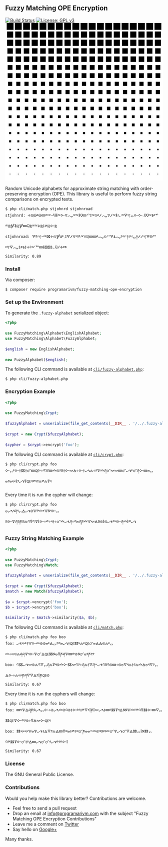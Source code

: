 ## Fuzzy Matching OPE Encryption

[![Build Status](https://travis-ci.org/programarivm/fuzzy-matching-ope-encryption.svg?branch=master)](https://travis-ci.org/programarivm/fuzzy-matching-ope-encryption)
[![License: GPL v3](https://img.shields.io/badge/License-GPL%20v3-blue.svg)](https://www.gnu.org/licenses/gpl-3.0)
![Fuzzy Matching OPE Encryption](/resources/square-dot.jpg)

Random Unicode alphabets for approximate string matching with order-preserving encryption (OPE). This library is useful to perform fuzzy string comparisons on encrypted texts.

    $ php cli/match.php stjohnrd stjohnroad
    stjohnrd: 🝊༕🜔࿔🜔🝙ྋྋᅺ🜮🜮ྋ🜙🝧🝇ྋྋ🜮🜷🝙ᄓ🜌ྋ࿊࿔🝡🝇🝧🝡ྋ🜮𐤚؎ྋ🜃𐤒ᆷ🜙🜙؍🜷🜷ྋ🜯࿔ᄞྋ༖🝳🜮༕🝳🝙🜷༖ྋྋ🜍༖🜌༪༕🜙༖
    stjohnroad: 🜃༁𐤒ᅺཔ🝱🝊࿊🝳🜯࿔؍🜌🜃🝡🝧པ༁ྋ🝁༕🝙🝙࿔🝇࿊ᄓ🜃🜯🝇༻༈𐤚པᆷ༈🝡🝡𐤒🜃🜔ᄞ࿔🝧🜃🝇🜌༪🜯🜌🝊༻ᅞ🝙🜮🝱🝱🜌؎🜷🝡🜍࿔༁
    Similarity: 0.89

### Install

Via composer:

    $ composer require programarivm/fuzzy-matching-ope-encryption

### Set up the Environment

To generate the `.fuzzy-alphabet` serialized object:

```php
<?php

use FuzzyMatching\Alphabet\EnglishAlphabet;
use FuzzyMatching\Alphabet\FuzzyAlphabet;

$english = new EnglishAlphabet;

new FuzzyAlphabet($english);
```

The following CLI command is available at [`cli/fuzzy-alphabet.php`](https://github.com/programarivm/fuzzy-matching-ope-encryption/blob/master/cli/fuzzy-alphabet.php):

    $ php cli/fuzzy-alphabet.php

### Encryption Example

```php
<?php

use FuzzyMatching\Crypt;

$fuzzyAlphabet = unserialize(file_get_contents(__DIR__ . '/../.fuzzy-alphabet'));

$crypt = new Crypt($fuzzyAlphabet);

$cypher = $crypt->encrypt('foo');
```

The following CLI command is available at [`cli/crypt.php`](https://github.com/programarivm/fuzzy-matching-ope-encryption/blob/master/cli/crypt.php):

    $ php cli/crypt.php foo
    🜙ᇊ࿔🜙࿈🜓࿈🜜🝙🜀𐤘༓འ🝢🝙🝞࿋༡ཋ࿈🜙🝟🜁༓🜙࿈🝠🝆༓༡🝢🝞ཤ🜜🝟🝟🝙🜜🝠࿔🜜ཤ🜙🝙🜰ᇊ🜰༡🜰🝟🜣༡🝠🜑🜀༥༳༥༡🝆༳🝆🜑༥

Every time it is run the cypher will change:

    $ php cli/crypt.php foo
    🜰🝠༥ཤ༥ᇊ🜁🝠࿋🝢༳🝞𐤘🝢ཋ༥🜙ᇊཋ🜙🝢ཤཋཎཋ🝆འ🜑འ🝢🜣🜙༓༳༓༥࿈༓🜜🝞🝠ཤ༓འ🜰ཤཎ🝞🝢🝟🜁ཋ࿋🜣࿋🝠༳༥🜙ཤ🝞🜣༳🝠

### Fuzzy String Matching Example

```php
<?php

use FuzzyMatching\Crypt;
use FuzzyMatching\Match;

$fuzzyAlphabet = unserialize(file_get_contents(__DIR__ . '/../.fuzzy-alphabet'));

$crypt = new Crypt($fuzzyAlphabet);
$match = new Match($fuzzyAlphabet);

$a = $crypt->encrypt('foo');
$b = $crypt->encrypt('boo');

$similarity = $match->similarity($a, $b);
```

The following CLI command is available at [`cli/match.php`](https://github.com/programarivm/fuzzy-matching-ope-encryption/blob/master/cli/match.php):

    $ php cli/match.php foo boo
    foo: 🝠༥𐤘࿔࿈🝢🜙🝞࿋࿋🜰࿔🜁ᇊ༡འ🜰🝠࿈🜀🜓༥🝆࿔🜀🜜🜰🜁🜁࿋🝆࿔ᇊ🝞༓🝟࿈🝆ཤཤ🝢༥🜙🝢🜜🜁🜀🜓ཋ🜰🜑ཎཤ🝢🝙༳࿋ཋ🜜🜰༡ཎ༡༡
    boo: འ🜓🝠🝟࿋🝆འ🜄ᇊཤ🝆🜑༥࿋🝞🜙🜓🝟འ༡༓ཤ🝆࿈🜄ཤ𐤉🝠འཋའ࿋🝙༓࿋🜰🜄༥🝆࿈༡🝆🝞🜁🜰༥🜄༡ᇊ🜁🜙༓🝆🝟ཎཤ🜄🜄🜁༡🜣ཎ🜀࿋
    Similarity: 0.67

Every time it is run the cyphers will change:

    $ php cli/match.php foo boo
    foo: 🝙༥🝢🜁ཤཎཋ🝠ᇊ🜙༓࿋🝠🝞࿋འ࿋࿈🜙࿔࿔࿈༳🜄𐤘🜣ཎ🜣🝟🝠࿈🝙࿔🜓🜑༥🜁ཋཋ🝢🝞࿔༳འ🜑🜓🜙🝙🜄ᇊ🜓🜀🝢🜙༳༡࿋༓🜑🜁🝟🜙🜀༥
    boo: 🜓🝟🝟🝢🜰🝢🝠࿈🜁🜄༡🝆🜁🝙🜑འ🜰࿈༳࿈འ🜜ཎ🜰🜰𐤉🝞࿋འཋའ🝞🜜🝢🝠🜜🜄🜁🜓ᇊ🜣ཋ🜓ᇊའ༳🜓🜑🜙🜜࿈࿔🜁🝙🝠🜜🜜༡🝠༳༡࿔🜙🜣
    Similarity: 0.67

### License

The GNU General Public License.

### Contributions

Would you help make this library better? Contributions are welcome.

- Feel free to send a pull request
- Drop an email at info@programarivm.com with the subject "Fuzzy Matching OPE Encryption Contributions"
- Leave me a comment on [Twitter](https://twitter.com/programarivm)
- Say hello on [Google+](https://plus.google.com/+Programarivm)

Many thanks.
